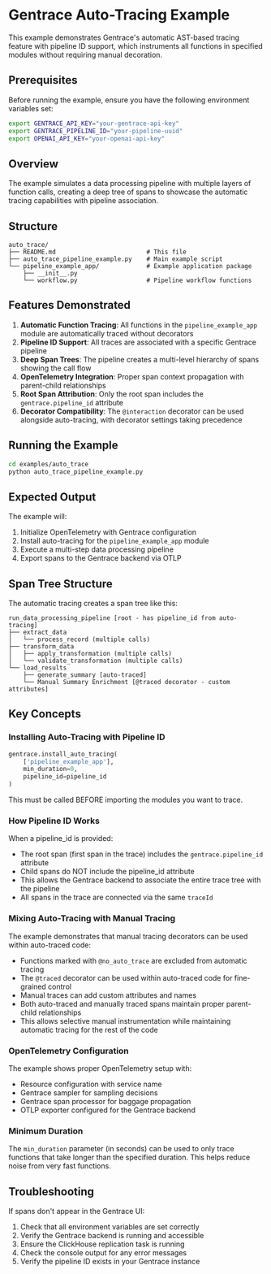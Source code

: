 # Gentrace Auto-Tracing Example

This example demonstrates Gentrace's automatic AST-based tracing feature with pipeline ID support, which instruments all functions in specified modules without requiring manual decoration.

## Prerequisites

Before running the example, ensure you have the following environment variables set:

```bash
export GENTRACE_API_KEY="your-gentrace-api-key"
export GENTRACE_PIPELINE_ID="your-pipeline-uuid"
export OPENAI_API_KEY="your-openai-api-key"
```

## Overview

The example simulates a data processing pipeline with multiple layers of function calls, creating a deep tree of spans to showcase the automatic tracing capabilities with pipeline association.

## Structure

```
auto_trace/
├── README.md                         # This file
├── auto_trace_pipeline_example.py    # Main example script
└── pipeline_example_app/             # Example application package
    ├── __init__.py
    └── workflow.py                   # Pipeline workflow functions
```

## Features Demonstrated

1. **Automatic Function Tracing**: All functions in the `pipeline_example_app` module are automatically traced without decorators
2. **Pipeline ID Support**: All traces are associated with a specific Gentrace pipeline
3. **Deep Span Trees**: The pipeline creates a multi-level hierarchy of spans showing the call flow
4. **OpenTelemetry Integration**: Proper span context propagation with parent-child relationships
5. **Root Span Attribution**: Only the root span includes the `gentrace.pipeline_id` attribute
6. **Decorator Compatibility**: The `@interaction` decorator can be used alongside auto-tracing, with decorator settings taking precedence

## Running the Example

```bash
cd examples/auto_trace
python auto_trace_pipeline_example.py
```

## Expected Output

The example will:

1. Initialize OpenTelemetry with Gentrace configuration
2. Install auto-tracing for the `pipeline_example_app` module
3. Execute a multi-step data processing pipeline
4. Export spans to the Gentrace backend via OTLP

## Span Tree Structure

The automatic tracing creates a span tree like this:

```
run_data_processing_pipeline [root - has pipeline_id from auto-tracing]
├── extract_data
│   └── process_record (multiple calls)
├── transform_data
│   ├── apply_transformation (multiple calls)
│   └── validate_transformation (multiple calls)
└── load_results
    ├── generate_summary [auto-traced]
    └── Manual Summary Enrichment [@traced decorator - custom attributes]
```

## Key Concepts

### Installing Auto-Tracing with Pipeline ID

```python
gentrace.install_auto_tracing(
    ['pipeline_example_app'],
    min_duration=0,
    pipeline_id=pipeline_id
)
```

This must be called BEFORE importing the modules you want to trace.

### How Pipeline ID Works

When a pipeline_id is provided:

- The root span (first span in the trace) includes the `gentrace.pipeline_id` attribute
- Child spans do NOT include the pipeline_id attribute
- This allows the Gentrace backend to associate the entire trace tree with the pipeline
- All spans in the trace are connected via the same `traceId`

### Mixing Auto-Tracing with Manual Tracing

The example demonstrates that manual tracing decorators can be used within auto-traced code:

- Functions marked with `@no_auto_trace` are excluded from automatic tracing
- The `@traced` decorator can be used within auto-traced code for fine-grained control
- Manual traces can add custom attributes and names
- Both auto-traced and manually traced spans maintain proper parent-child relationships
- This allows selective manual instrumentation while maintaining automatic tracing for the rest of the code

### OpenTelemetry Configuration

The example shows proper OpenTelemetry setup with:

- Resource configuration with service name
- Gentrace sampler for sampling decisions
- Gentrace span processor for baggage propagation
- OTLP exporter configured for the Gentrace backend

### Minimum Duration

The `min_duration` parameter (in seconds) can be used to only trace functions that take longer than the specified duration. This helps reduce noise from very fast functions.

## Troubleshooting

If spans don't appear in the Gentrace UI:

1. Check that all environment variables are set correctly
2. Verify the Gentrace backend is running and accessible
3. Ensure the ClickHouse replication task is running
4. Check the console output for any error messages
5. Verify the pipeline ID exists in your Gentrace instance
